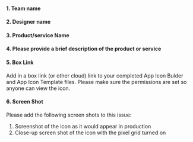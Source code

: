 <!-- Please fill out all the sections below and format the issue tittle as `App icon approval: icon name`. Thanks!-->

#### 1. Team name

#### 2. Designer name

#### 3. Product/service Name

#### 4. Please provide a brief description of the product or service

#### 5. Box Link

Add in a box link (or other cloud) link to your completed App Icon Bulder and App Icon Template files. Please make sure the permissions are set so anyone can view the icon.

#### 6. Screen Shot

Please add the following screen shots to this issue:

1.  Screenshot of the icon as it would appear in production
2.  Close-up screen shot of the icon with the pixel grid turned on

